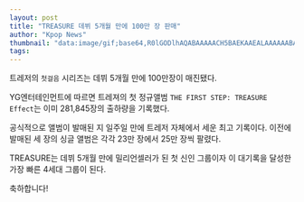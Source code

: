 ```yaml
---
layout: post
title: "TREASURE 데뷔 5개월 만에 100만 장 판매"
author: "Kpop News"
thumbnail: "data:image/gif;base64,R0lGODlhAQABAAAAACH5BAEKAAEALAAAAAABAAEAAAICTAEAOw=="
tags: 
---
```



트레저의 `첫걸음` 시리즈는 데뷔 5개월 만에 100만장이 매진됐다.

YG엔터테인먼트에 따르면 트레져의 첫 정규앨범 `THE FIRST STEP: TREASURE Effect`는 이미 281,845장의 출하량을 기록했다.

공식적으로 앨범이 발매된 지 일주일 만에 트레저 자체에서 세운 최고 기록이다. 이전에 발매된 세 장의 싱글 앨범은 각각 23만 장에서 25만 장씩 팔렸다.

TREASURE는 데뷔 5개월 만에 밀리언셀러가 된 첫 신인 그룹이자 이 대기록을 달성한 가장 빠른 4세대 그룹이 된다.

축하합니다!